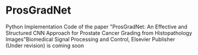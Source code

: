 # ProsGradNet
Python Implementation Code of the paper  "ProsGradNet: An Effective and  Structured CNN Approach for Prostate Cancer Grading from Histopathology Images"Biomedical Signal Processing and Control, Elsevier Publisher (Under revision) is coming soon 
